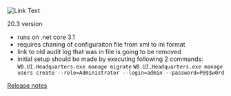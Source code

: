 ![Link Text](https://build.mysurvey.solutions/app/rest/builds/buildType:(id:CI_Package)/statusIcon)

20.3 version
- runs on .net core 3.1
- requires chaning of configuraiton file from xml to ini format
- link to old audit log that was in file is going to be removed
- initial setup should be made by executing following 2 commands:
`WB.UI.Headquarters.exe manage migrate`
`WB.UI.Headquarters.exe manage users create --role=Administrator --login=admin --password=P@$$w0rd`

[Release notes](https://github.com/surveysolutions/surveysolutions/wiki/Release-notes)
